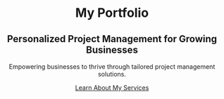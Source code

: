<html lang="en">
<head>
  <meta charset="UTF-8">
  <meta name="viewport" content="width=device-width, initial-scale=1.0">
  <title>Project Management</title>
  <link rel="stylesheet" href="styles.css">
</head>
<body>
  <header>
    <h1>My Portfolio</h1>
    <h2>Personalized Project Management for Growing Businesses</h2>
    <p>Empowering businesses to thrive through tailored project management solutions.</p>
    <a href="services.html" class="btn">Learn About My Services</a>
  </header>
</body>
</html>
